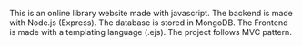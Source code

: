 This is an online library website made with javascript.
The backend is made with Node.js (Express).
The database is stored in MongoDB.
The Frontend is made with a templating language (.ejs).
The project follows MVC pattern.
